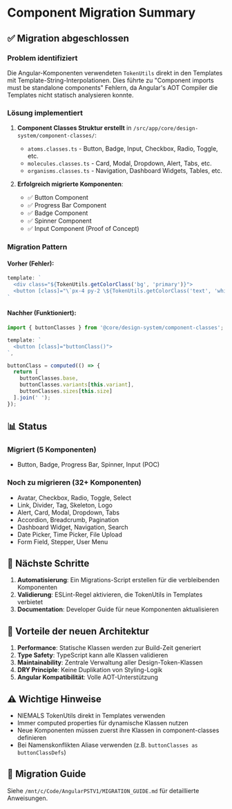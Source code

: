 # Component Migration Summary

## ✅ Migration abgeschlossen

### Problem identifiziert
Die Angular-Komponenten verwendeten `TokenUtils` direkt in den Templates mit Template-String-Interpolationen. Dies führte zu "Component imports must be standalone components" Fehlern, da Angular's AOT Compiler die Templates nicht statisch analysieren konnte.

### Lösung implementiert

1. **Component Classes Struktur erstellt** in `/src/app/core/design-system/component-classes/`:
   - `atoms.classes.ts` - Button, Badge, Input, Checkbox, Radio, Toggle, etc.
   - `molecules.classes.ts` - Card, Modal, Dropdown, Alert, Tabs, etc.
   - `organisms.classes.ts` - Navigation, Dashboard Widgets, Tables, etc.

2. **Erfolgreich migrierte Komponenten**:
   - ✅ Button Component
   - ✅ Progress Bar Component
   - ✅ Badge Component  
   - ✅ Spinner Component
   - ✅ Input Component (Proof of Concept)

### Migration Pattern

#### Vorher (Fehler):
```typescript
template: `
  <div class="${TokenUtils.getColorClass('bg', 'primary')}">
  <button [class]="\`px-4 py-2 \${TokenUtils.getColorClass('text', 'white')}\`">
`
```

#### Nachher (Funktioniert):
```typescript
import { buttonClasses } from '@core/design-system/component-classes';

template: `
  <button [class]="buttonClass()">
`,

buttonClass = computed(() => {
  return [
    buttonClasses.base,
    buttonClasses.variants[this.variant],
    buttonClasses.sizes[this.size]
  ].join(' ');
});
```

## 📊 Status

### Migriert (5 Komponenten)
- Button, Badge, Progress Bar, Spinner, Input (POC)

### Noch zu migrieren (32+ Komponenten)
- Avatar, Checkbox, Radio, Toggle, Select
- Link, Divider, Tag, Skeleton, Logo
- Alert, Card, Modal, Dropdown, Tabs
- Accordion, Breadcrumb, Pagination
- Dashboard Widget, Navigation, Search
- Date Picker, Time Picker, File Upload
- Form Field, Stepper, User Menu

## 🚀 Nächste Schritte

1. **Automatisierung**: Ein Migrations-Script erstellen für die verbleibenden Komponenten
2. **Validierung**: ESLint-Regel aktivieren, die TokenUtils in Templates verbietet
3. **Documentation**: Developer Guide für neue Komponenten aktualisieren

## 🎯 Vorteile der neuen Architektur

1. **Performance**: Statische Klassen werden zur Build-Zeit generiert
2. **Type Safety**: TypeScript kann alle Klassen validieren
3. **Maintainability**: Zentrale Verwaltung aller Design-Token-Klassen
4. **DRY Principle**: Keine Duplikation von Styling-Logik
5. **Angular Kompatibilität**: Volle AOT-Unterstützung

## ⚠️ Wichtige Hinweise

- NIEMALS TokenUtils direkt in Templates verwenden
- Immer computed properties für dynamische Klassen nutzen
- Neue Komponenten müssen zuerst ihre Klassen in component-classes definieren
- Bei Namenskonflikten Aliase verwenden (z.B. `buttonClasses as buttonClassDefs`)

## 📝 Migration Guide

Siehe `/mnt/c/Code/AngularPSTV1/MIGRATION_GUIDE.md` für detaillierte Anweisungen.